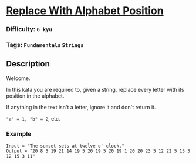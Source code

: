 # [Replace With Alphabet Position](https://www.codewars.com/kata/546f922b54af40e1e90001da)

### Difficulty: `6 kyu`

### Tags: `Fundamentals` `Strings`

## Description

Welcome.

In this kata you are required to, given a string, replace every letter with its position in the alphabet.

If anything in the text isn't a letter, ignore it and don't return it.

`"a" = 1, "b" = 2`, etc.

### Example

```
Input = "The sunset sets at twelve o' clock."
Output = "20 8 5 19 21 14 19 5 20 19 5 20 19 1 20 20 23 5 12 22 5 15 3 12 15 3 11"
```